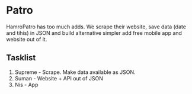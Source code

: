 # Patro

HamroPatro has too much adds. We scrape their website, save data (date and tihis) in JSON and build alternative simpler add free mobile app and website out of it.


## Tasklist

1. Supreme - Scrape. Make data available as JSON.
1. Suman - Website + API out of JSON
1. Nis - App
